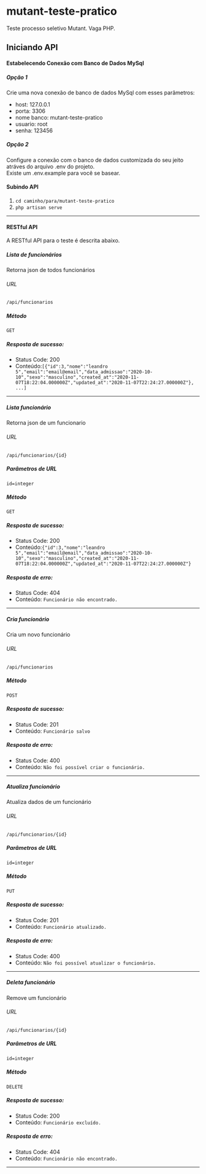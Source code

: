 # mutant-teste-pratico
Teste processo seletivo Mutant. Vaga PHP.

## Iniciando API  
#### Estabelecendo Conexão com Banco de Dados MySql  
##### Opção 1  
Crie uma nova conexão de banco de dados MySql com esses parâmetros:  
- host: 127.0.0.1
- porta: 3306
- nome banco: mutant-teste-pratico
- usuario: root
- senha: 123456

##### Opção 2  
Configure a conexão com o banco de dados customizada do seu jeito atráves do arquivo .env do projeto.  
Existe um .env.example para você se basear.

#### Subindo API
1. ```cd caminho/para/mutant-teste-pratico```
2. ```php artisan serve```
---
#### RESTful API
A RESTful API para o teste é descrita abaixo.

##### Lista de funcionários
Retorna json de todos funcionários
###### URL
    /api/funcionarios
##### Método
    GET
##### Resposta de sucesso:
- Status Code: 200
- Conteúdo:```[{"id":3,"nome":"leandro 5","email":"email@email","data_admissao":"2020-10-10","sexo":"masculino","created_at":"2020-11-07T18:22:04.000000Z","updated_at":"2020-11-07T22:24:27.000000Z"}, ...]```
---
##### Lista funcionário
Retorna json de um funcionario
###### URL
    /api/funcionarios/{id}
##### Parâmetros de URL
    id=integer
##### Método
    GET
##### Resposta de sucesso:
- Status Code: 200
- Conteúdo:```{"id":3,"nome":"leandro 5","email":"email@email","data_admissao":"2020-10-10","sexo":"masculino","created_at":"2020-11-07T18:22:04.000000Z","updated_at":"2020-11-07T22:24:27.000000Z"}```

##### Resposta de erro:
- Status Code: 404
- Conteúdo: ```Funcionário não encontrado.```
---
##### Cria funcionário
Cria um novo funcionário 
###### URL
    /api/funcionarios
##### Método
    POST
##### Resposta de sucesso:
- Status Code: 201
- Conteúdo: ```Funcionário salvo```

##### Resposta de erro:
- Status Code: 400
- Conteúdo: ```Não foi possível criar o funcionário.```
---
##### Atualiza funcionário
Atualiza dados de um funcionário
###### URL
    /api/funcionarios/{id}
##### Parâmetros de URL
    id=integer
##### Método
    PUT
##### Resposta de sucesso:
- Status Code: 201
- Conteúdo: ```Funcionário atualizado.```

##### Resposta de erro:
- Status Code: 400
- Conteúdo: ```Não foi possível atualizar o funcionário.```
---
##### Deleta funcionário
Remove um funcionário
###### URL
    /api/funcionarios/{id}
##### Parâmetros de URL
    id=integer
##### Método
    DELETE
##### Resposta de sucesso:
- Status Code: 200
- Conteúdo: ```Funcionário excluído.```

##### Resposta de erro:
- Status Code: 404
- Conteúdo: ```Funcionário não encontrado.```
---